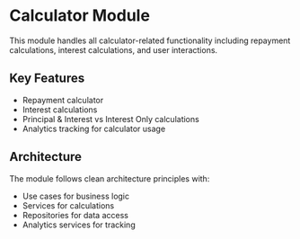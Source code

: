 # Calculator Module

This module handles all calculator-related functionality including repayment calculations, interest calculations, and user interactions.

## Key Features

-   Repayment calculator
-   Interest calculations
-   Principal & Interest vs Interest Only calculations
-   Analytics tracking for calculator usage

## Architecture

The module follows clean architecture principles with:

-   Use cases for business logic
-   Services for calculations
-   Repositories for data access
-   Analytics services for tracking
